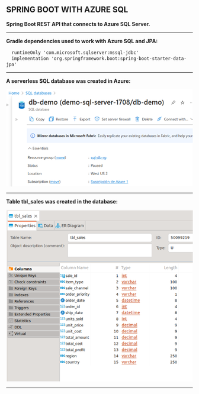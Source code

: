 SPRING BOOT WITH AZURE SQL
---------------------------------------------------------------------------

**Spring Boot REST API that connects to Azure SQL Server.**

---------------------------------------------------------------------------

**Gradle dependencies used to work with Azure SQL and JPA:**

```
  runtimeOnly 'com.microsoft.sqlserver:mssql-jdbc'
  implementation 'org.springframework.boot:spring-boot-starter-data-jpa'
```

---------------------------------------------------------------------------

**A serverless SQL database was created in Azure:**

![Screenshot AzureServerlessDB](screenshots/serverless-db.png)

---------------------------------------------------------------------------

**Table tbl_sales was created in the database:**

![Screenshot SalesTable](screenshots/tbl-sale.png)

---------------------------------------------------------------------------